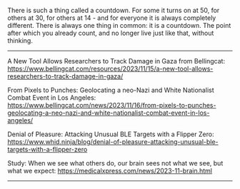 
There is such a thing called a countdown. For some it turns on at 50, for others at 30, for others at 14 - and for everyone it is always completely different. There is always one thing in common: it is a countdown. The point after which you already count, and no longer live just like that, without thinking.

----

A New Tool Allows Researchers to Track Damage in Gaza from Bellingcat: https://www.bellingcat.com/resources/2023/11/15/a-new-tool-allows-researchers-to-track-damage-in-gaza/

From Pixels to Punches: Geolocating a neo-Nazi and White Nationalist Combat Event in Los Angeles: https://www.bellingcat.com/news/2023/11/16/from-pixels-to-punches-geolocating-a-neo-nazi-and-white-nationalist-combat-event-in-los-angeles/

Denial of Pleasure: Attacking Unusual BLE Targets with a Flipper Zero: https://www.whid.ninja/blog/denial-of-pleasure-attacking-unusual-ble-targets-with-a-flipper-zero

Study: When we see what others do, our brain sees not what we see, but what we expect: https://medicalxpress.com/news/2023-11-brain.html

----


